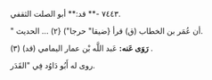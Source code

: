 ٧٤٤٣ -** قد:** أبو الصلت الثقفي.

" أن عُمَر بن الخطاب (ق) قرأ {ضيقا" حرجا") {٢) ... الحديث.

**رَوَى عَنه:** عَبد اللَّه بْن عمار اليمامي (قد) (٣) .

روى له أَبُو دَاوُد فِي "القَدَر.